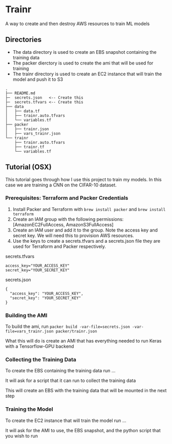 # Trainr
A way to create and then destroy AWS resources to train ML models

## Directories
- The data directory is used to create an EBS snapshot containing the training data
- The packer dierctory is used to create the ami that will be used for training
- The trainr directory is used to create an EC2 instance that will train the model and push it to S3
```
.
├── README.md
├─  secrets.json   <-- Create this
├─  secrets.tfvars <-- Create this
├── data
│   ├── data.tf
│   ├── trainr.auto.tfvars
│   └── variables.tf
├── packer
│   ├── trainr.json
│   ├── vars_trainr.json
└── trainr
    ├── trainr.auto.tfvars
    ├── trainr.tf
    └── variables.tf
```

## Tutorial (OSX)
This tutorial goes through how I use this project to train my models. In this case we are training a CNN on the CIFAR-10 dataset.

### Prerequisites: Terraform and Packer Credentials
1. Install Packer and Terraform with `brew install packer` and `brew install terraform`
2. Create an IAM group with the following permissions: [AmazonEC2FullAccess, AmazonS3FullAccess]
3. Create an IAM user and add it to the group. Note the access key and secret key. We will need this to provision AWS resources.
4. Use the keys to create a secrets.tfvars and a secrets.json file they are used for Terraform and Packer respectively.

secrets.tfvars
```
access_key="YOUR_ACCESS_KEY"
secret_key="YOUR_SECRET_KEY"
```

secrets.json
```
{
  "access_key": "YOUR_ACCESS_KEY",
  "secret_key": "YOUR_SECRET_KEY"
}
```

### Building the AMI
To build the ami, run `packer build -var-file=secrets.json -var-file=vars_trainr.json packer/trainr.json`

What this will do is create an AMI that has everything needed to run Keras with a Tensorflow-GPU backend

### Collecting the Training Data
To create the EBS containing the training data run ...

It will ask for a script that it can run to collect the training data

This will create an EBS with the training data that will be mounted in the next step

### Training the Model
To create the EC2 instance that will train the model run ...

It will ask for the AMI to use, the EBS snapshot, and the python script that you wish to run
